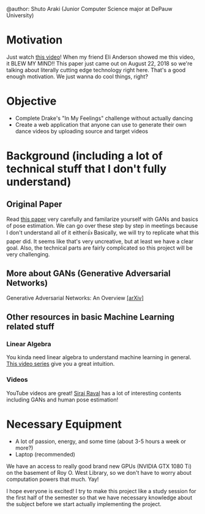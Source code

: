 @author: Shuto Araki (Junior Computer Science major at DePauw University)

# Motivation
Just watch [this video](https://youtu.be/PCBTZh41Ris)! When my friend Eli Anderson showed me this video, it BLEW MY MIND!! This paper just came out on August 22, 2018 so we're talking about literally cutting edge technology right here. That's a good enough motivation. We just wanna do cool things, right?

# Objective
- Complete Drake's "In My Feelings" challenge without actually dancing
- Create a web application that anyone can use to generate their own dance videos by uploading source and target videos

# Background (including a lot of technical stuff that I don't fully understand)
## Original Paper
Read [this paper](https://arxiv.org/pdf/1808.07371.pdf) very carefully and familarize yourself with GANs and basics of pose estimation. We can go over these step by step in meetings because I don't understand all of it either:+1: 
Basically, we will try to replicate what this paper did. It seems like that's very uncreative, but at least we have a clear goal. Also, the technical parts are fairly complicated so this project will be very challenging.

## More about GANs (Generative Adversarial Networks)
Generative Adversarial Networks: An Overview [\[arXiv\]](https://arxiv.org/abs/1710.07035)

## Other resources in basic Machine Learning related stuff
### Linear Algebra
You kinda need linear algebra to understand machine learning in general. [This video series](https://www.youtube.com/watch?v=fNk_zzaMoSs&list=PLZHQObOWTQDPD3MizzM2xVFitgF8hE_ab) give you a great intuition.

### Videos
YouTube videos are great! [Siraj Raval](https://www.youtube.com/channel/UCWN3xxRkmTPmbKwht9FuE5A) has a lot of interesting contents including GANs and human pose estimation!

# Necessary Equipment
- A lot of passion, energy, and some time (about 3-5 hours a week or more?)
- Laptop (recommended)

We have an access to really good brand new GPUs (NVIDIA GTX 1080 Ti) on the basement of Roy O. West Library, so we don't have to worry about computation powers that much. Yay!

I hope everyone is excited! I try to make this project like a study session for the first half of the semester so that we have necessary knowledge about the subject before we start actually implementing the project.
